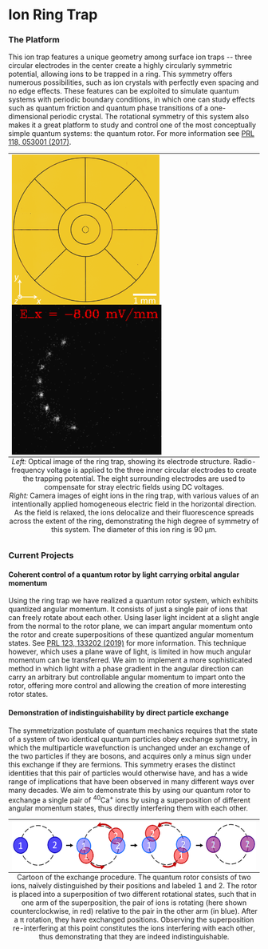 <div id="mainText">
<!--enter your body content here-->
<h1>Ion Ring Trap</h1>
<h3>The Platform</h3>
<p>
This ion trap features a unique geometry among surface ion traps -- three circular electrodes
in the center create a highly circularly symmetric potential, allowing ions to be trapped in a
ring. This symmetry offers numerous possibilities, such as ion crystals with perfectly even spacing
and no edge effects. These features can be exploited to simulate quantum systems with periodic
boundary conditions, in which one can study effects such as quantum friction and quantum phase
transitions of a one-dimensional periodic crystal. The rotational symmetry of this system also
makes it a great platform to study and control one of the most conceptually simple quantum systems:
the quantum rotor. For more information see
<a href="http://journals.aps.org/prl/abstract/10.1103/PhysRevLett.118.053001" target="_blank">PRL 118, 053001 (2017)</a>.
</p>

<table class="image" align="center"><caption class="caption" align="bottom" style="caption-side: bottom">
	<i>Left:</i> Optical image of the ring trap, showing its electrode structure. Radio-frequency voltage is applied
	to the three inner circular electrodes to create the trapping potential. The eight surrounding electrodes are
	used to compensate for stray electric fields using DC voltages.
	<br/>
	<i>Right:</i> Camera images of eight ions in the ring trap, with various values of an intentionally applied
	homogeneous electric field in the horizontal direction. As the field is relaxed, the ions delocalize and their
	fluorescence spreads across the extent of the ring, demonstrating the high degree of symmetry of this system.
	The diameter of this ion ring is 90 &mu;m.		
</caption>
<TR><TD>
	<img src="research/ring-trap/ringtrap_image.png" alt="" align="center" height="300" />
	<img src="research/ring-trap/8_ion_delocalization.gif" alt="" align="center" height="300" />
</TD></TR>
</table>

<h3>Current Projects</h3>
<h4>Coherent control of a quantum rotor by light carrying orbital angular momentum</h4>
<p>
Using the ring trap we have realized a quantum rotor system, which exhibits quantized
angular momentum. It consists of just a single pair of ions that can freely rotate
about each other. Using laser light incident at a slight angle from the normal to
the rotor plane, we can impart angular momentum onto the rotor and create superpositions
of these quantized angular momentum states. See
<a href="https://journals.aps.org/prl/abstract/10.1103/PhysRevLett.123.133202" target="_blank">PRL 123, 133202 (2019)</a>
for more information. This technique however, which uses a plane wave of light, is limited
in how much angular momentum can be transferred. We aim to implement a more sophisticated
method in which light with a phase gradient in the angular direction can carry an arbitrary
but controllable angular momentum to impart onto the rotor, offering more control and allowing
the creation of more interesting rotor states. 
</p>

<h4>Demonstration of indistinguishability by direct particle exchange</h4>
<p>
The symmetrization postulate of quantum mechanics requires that the state of a system of two
identical quantum particles obey exchange symmetry, in which the multiparticle wavefunction is
unchanged under an exchange of the two particles if they are bosons, and acquires only a minus
sign under this exchange if they are fermions. This symmetry erases the distinct identities that
this pair of particles would otherwise have, and has a wide range of implications that have been
observed in many different ways over many decades. We aim to demonstrate this by using our quantum
rotor to exchange a single pair of <sup>40</sup>Ca<sup>+</sup> ions by using a superposition of different angular momentum
states, thus directly interfering them with each other.
</p>

<table class="image" align="center"><caption class="caption" align="bottom" style="caption-side: bottom">
	Cartoon of the exchange procedure. The quantum rotor consists of two ions, na&iuml;vely distinguished by their
	positions and labeled 1 and 2. The rotor is placed into a superposition of two different rotational states,
	such that in one arm of the superposition, the pair of ions is rotating (here shown counterclockwise, in red)
	relative to the pair in the other arm (in blue). After a &pi; rotation, they have exchanged positions. Observing
	the superposition re-interfering at this point constitutes the ions interfering with each other, thus
	demonstrating that they are indeed indistinguishable.
</caption>
<TR><TD>
	<img src="research/ring-trap/exchange_cartoon.png" alt="" align="center" height="100" />
</TD></TR>
</table>

<br>
</div>
